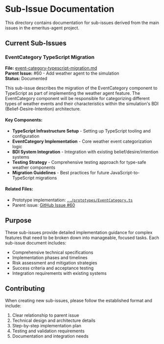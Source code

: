 # Sub-Issue Documentation

This directory contains documentation for sub-issues derived from the main issues in the emeritus-agent project.

## Current Sub-Issues

### EventCategory TypeScript Migration

**File:** [event-category-typescript-migration.md](./event-category-typescript-migration.md)  
**Parent Issue:** #60 - Add weather agent to the simulation  
**Status:** Documented  

This sub-issue describes the migration of the EventCategory component to TypeScript as part of implementing the weather agent feature. The EventCategory component will be responsible for categorizing different types of weather events and their characteristics within the simulation's BDI (Belief-Desire-Intention) architecture.

#### Key Components:

- **TypeScript Infrastructure Setup** - Setting up TypeScript tooling and configuration
- **EventCategory Implementation** - Core weather event categorization logic
- **BDI System Integration** - Integration with existing belief/desire/intention systems
- **Testing Strategy** - Comprehensive testing approach for type-safe weather components
- **Migration Guidelines** - Best practices for future JavaScript-to-TypeScript migrations

#### Related Files:

- Prototype implementation: [`../prototypes/EventCategory.ts`](../prototypes/EventCategory.ts)
- Parent issue: [GitHub Issue #60](https://github.com/athrane/emeritus-agent/issues/60)

## Purpose

These sub-issues provide detailed implementation guidance for complex features that need to be broken down into manageable, focused tasks. Each sub-issue document includes:

- Comprehensive technical specifications
- Implementation phases and timelines
- Risk assessment and mitigation strategies
- Success criteria and acceptance testing
- Integration requirements with existing systems

## Contributing

When creating new sub-issues, please follow the established format and include:

1. Clear relationship to parent issue
2. Technical design and architecture details
3. Step-by-step implementation plan
4. Testing and validation requirements
5. Documentation and integration needs